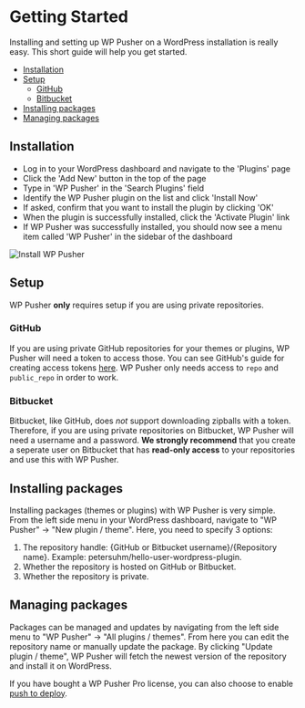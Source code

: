 # Getting Started

Installing and setting up WP Pusher on a WordPress installation is really easy. This short guide will help you get started.

* [Installation](#installation)
* [Setup](#setup)
  * [GitHub](#github)
  * [Bitbucket](#bitbucket)
* [Installing packages](#installing-packages)
* [Managing packages](#managing-packages)

## Installation

* Log in to your WordPress dashboard and navigate to the 'Plugins' page
* Click the 'Add New' button in the top of the page
* Type in 'WP Pusher' in the 'Search Plugins' field
* Identify the WP Pusher plugin on the list and click 'Install Now'
* If asked, confirm that you want to install the plugin by clicking 'OK'
* When the plugin is successfully installed, click the 'Activate Plugin' link
* If WP Pusher was successfully installed, you should now see a menu item called 'WP Pusher' in the sidebar of the dashboard

![Install WP Pusher](https://cloud.githubusercontent.com/assets/1430546/5602678/be84b804-935e-11e4-9afd-aca747bcccb9.png)

## Setup

WP Pusher **only** requires setup if you are using private repositories.

### GitHub

If you are using private GitHub repositories for your themes or plugins, WP Pusher will need a token to access those. You can see GitHub's guide for creating access tokens [here](https://help.github.com/articles/creating-an-access-token-for-command-line-use/). WP Pusher only needs access to `repo` and `public_repo` in order to work.

### Bitbucket

Bitbucket, like GitHub, does _not_ support downloading zipballs with a token. Therefore, if you are using private repositories on Bitbucket, WP Pusher will need a username and a password. **We strongly recommend** that you create a seperate user on Bitbucket that has **read-only access** to your repositories and use this with WP Pusher.

## Installing packages

Installing packages (themes or plugins) with WP Pusher is very simple. From the left side menu in your WordPress dashboard, navigate to "WP Pusher" -> "New plugin / theme". Here, you need to specify 3 options:

1. The repository handle: {GitHub or Bitbucket username}/{Repository name}. Example: petersuhm/hello-user-wordpress-plugin.
2. Whether the repository is hosted on GitHub or Bitbucket.
3. Whether the repository is private.

## Managing packages

Packages can be managed and updates by navigating from the left side menu to "WP Pusher" -> "All plugins / themes". From here you can edit the repository name or manually update the package. By clicking "Update plugin / theme", WP Pusher will fetch the newest version of the repository and install it on WordPress.

If you have bought a WP Pusher Pro license, you can also choose to enable [push to deploy](/push-to-deploy.md).

